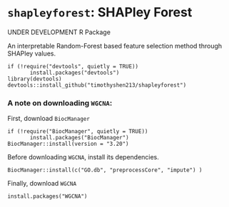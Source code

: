 # `shapleyforest`: SHAPley Forest

UNDER DEVELOPMENT R Package

An interpretable Random-Forest based feature selection method through SHAPley values.

```
if (!require("devtools", quietly = TRUE))
       install.packages("devtools")
library(devtools)
devtools::install_github("timothyshen213/shapleyforest")
```

### A note on downloading `WGCNA`:

First, download `BiocManager`
```
if (!require("BiocManager", quietly = TRUE))
       install.packages("BiocManager")
BiocManager::install(version = "3.20")
```

Before downloading `WGCNA`, install its dependencies.

```
BiocManager::install(c("GO.db", "preprocessCore", "impute") )
```

Finally, download `WGCNA`

```
install.packages("WGCNA")
```
